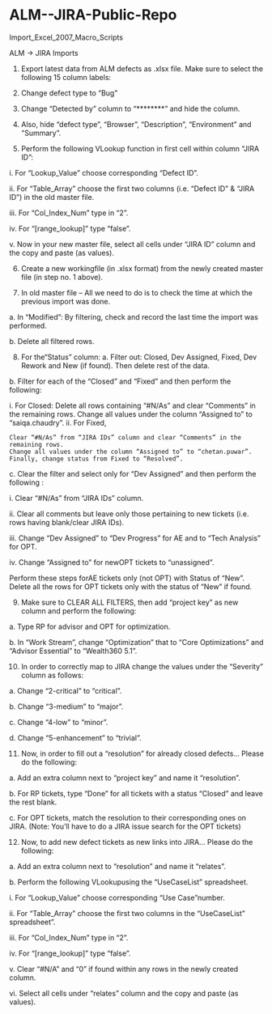 # ALM--JIRA-Public-Repo
Import_Excel_2007_Macro_Scripts

ALM -> JIRA Imports
1.	Export latest data from ALM defects as .xlsx file. Make sure to select the following 15 column labels:

2.	Change defect type to “Bug”

3.	Change “Detected by” column to “********” and hide the column.

4.	Also, hide “defect type”, “Browser”, “Description”, “Environment” and “Summary”.

5.	Perform the following VLookup function in first cell within column “JIRA ID”:

i.	For “Lookup_Value” choose corresponding “Defect ID”.

ii.	For “Table_Array” choose the first two columns (i.e. “Defect ID” & “JIRA ID”) in the old master file.

iii.	For “Col_Index_Num” type in “2”.

iv.	For “[range_lookup]” type “false”.

v.	Now in your new master file, select all cells under “JIRA ID” column and the copy and paste (as values).

6.	Create a new workingfile (in .xlsx format) from the newly created master file (in step no. 1 above).

7.	In old master file – All we need to do is to check the time at which the previous import was done.

a.	In “Modified”: By filtering, check and record the last time the import was performed.

b.	Delete all filtered rows.

8.	For the“Status” column:
a.	Filter out: Closed, Dev Assigned, Fixed, Dev Rework and New (if found). Then delete rest of the data.

b.	Filter for each of the “Closed” and “Fixed” and then perform the following:

i.	For Closed:
	Delete all rows containing “#N/As” and clear “Comments” in the remaining rows.
	Change all values under the column “Assigned to” to “saiqa.chaudry”.
ii.	For Fixed, 

	Clear “#N/As” from “JIRA IDs” column and clear “Comments” in the remaining rows.
	Change all values under the column “Assigned to” to “chetan.puwar”. 
	Finally, change status from Fixed to “Resolved”.
    
c.	Clear the filter and select only for “Dev Assigned” and then perform the following :

i.	Clear “#N/As” from “JIRA IDs” column. 

ii.	Clear all comments but leave only those pertaining to new tickets (i.e. rows having blank/clear JIRA IDs).

iii.	Change “Dev Assigned” to “Dev Progress” for AE and to “Tech Analysis” for OPT.

iv.	Change “Assigned to” for newOPT tickets to “unassigned”.

 Perform these steps forAE tickets only (not OPT) with Status of “New”. Delete all the rows for OPT tickets only with the status of “New” if found.
 
9.	Make sure to CLEAR ALL FILTERS, then add “project key” as new column and perform the following:

a.	Type RP for advisor and OPT for optimization.

b.	In “Work Stream”, change “Optimization” that to “Core Optimizations” and “Advisor Essential” to “Wealth360 5.1”.

10.	In order to correctly map to JIRA change the values under the “Severity” column as follows:

a.	Change “2-critical” to “critical”.

b.	Change “3-medium” to “major”.

c.	Change “4-low” to “minor”.

d.	Change “5-enhancement” to “trivial”.

11.	Now, in order to fill out a “resolution” for already closed defects… Please do the following:

a.	Add an extra column next to “project key” and name it “resolution”.

b.	For RP tickets, type “Done” for all tickets with a status “Closed” and leave the rest blank.

c.	For OPT tickets, match the resolution to their corresponding ones on JIRA. (Note: You’ll have to do a JIRA issue search for the OPT tickets)

12.	Now, to add new defect tickets as new links into JIRA… Please do the following:

a.	Add an extra column next to “resolution” and name it “relates”.

b.	Perform the following VLookupusing the “UseCaseList” spreadsheet.

i.	For “Lookup_Value” choose corresponding “Use Case”number.

ii.	For “Table_Array” choose the first two columns in the “UseCaseList” spreadsheet”.

iii.	For “Col_Index_Num” type in “2”.

iv.	For “[range_lookup]” type “false”.

v.	Clear “#N/A” and “0” if found within any rows in the newly created column.

vi.	Select all cells under “relates” column and the copy and paste (as values).
